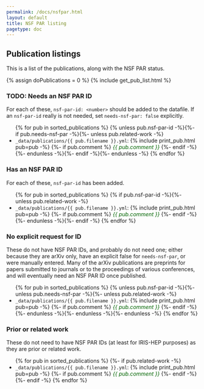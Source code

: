 ```yaml
---
permalink: /docs/nsfpar.html
layout: default
title: NSF PAR listing
pagetype: doc
---
```


## Publication listings

This is a list of the publications, along with the NSF PAR status.

{% assign doPublications = 0 %}
{% include get_pub_list.html %}

### TODO: Needs an NSF PAR ID

For each of these, `nsf-par-id: <number>` should be added to the datafile. If
an `nsf-par-id` really is not needed, set `needs-nsf-par: false` explicitly.

<ul>
  {% for pub in sorted_publications %}
    {% unless pub.nsf-par-id -%}{%- if pub.needs-nsf-par -%}{%- unless pub.related-work -%}
      <li>
        <code class="highlighter-rouge">_data/publications/{{ pub.filename }}.yml</code>:
        {% include print_pub.html pub=pub -%}
        {%- if pub.comment %} <span style="color:darkgreen;font-style:italic;">{{ pub.comment }}</span> {%- endif -%}
      </li>
    {%- endunless -%}{%- endif -%}{%- endunless -%}
  {% endfor %}
</ul>


### Has an NSF PAR ID

For each of these, `nsf-par-id` has been added.

<ul>
  {% for pub in sorted_publications %}
    {% if pub.nsf-par-id -%}{%- unless pub.related-work -%}
      <li>
        <code class="highlighter-rouge">_data/publications/{{ pub.filename }}.yml</code>:
        {% include print_pub.html pub=pub -%}
        {%- if pub.comment %} <span style="color:darkgreen;font-style:italic;">{{ pub.comment }}</span> {%- endif -%}
      </li>
    {%- endunless -%}{%- endif -%}
  {% endfor %}
</ul>


### No explicit request for ID

These do not have NSF PAR IDs, and probably do not need one; either because
they are arXiv only, have an explicit false for `needs-nsf-par`, or were
manually entered. Many of the arXiv publications are preprints for papers submitted to journals or to the proceedings of various conferences, and will eventually need an NSF PAR ID once published.

<ul>
  {% for pub in sorted_publications %}
    {% unless pub.nsf-par-id -%}{%- unless pub.needs-nsf-par -%}{%- unless pub.related-work -%}
      <li>
        <code class="highlighter-rouge">_data/publications/{{ pub.filename }}.yml</code>:
        {% include print_pub.html pub=pub -%}
        {%- if pub.comment %} <span style="color:darkgreen;font-style:italic;">{{ pub.comment }}</span> {%- endif -%}
      </li>
    {%- endunless -%}{%- endunless -%}{%- endunless -%}
  {% endfor %}
</ul>

### Prior or related work

These do not need to have NSF PAR IDs (at least for IRIS-HEP purposes) as
they are prior or related work.

<ul>
  {% for pub in sorted_publications %}
    {%- if pub.related-work -%}
      <li>
        <code class="highlighter-rouge">_data/publications/{{ pub.filename }}.yml</code>:
        {% include print_pub.html pub=pub -%}
        {%- if pub.comment %} <span style="color:darkgreen;font-style:italic;">{{ pub.comment }}</span> {%- endif -%}
      </li>
    {%- endif -%}
  {% endfor %}
</ul>

